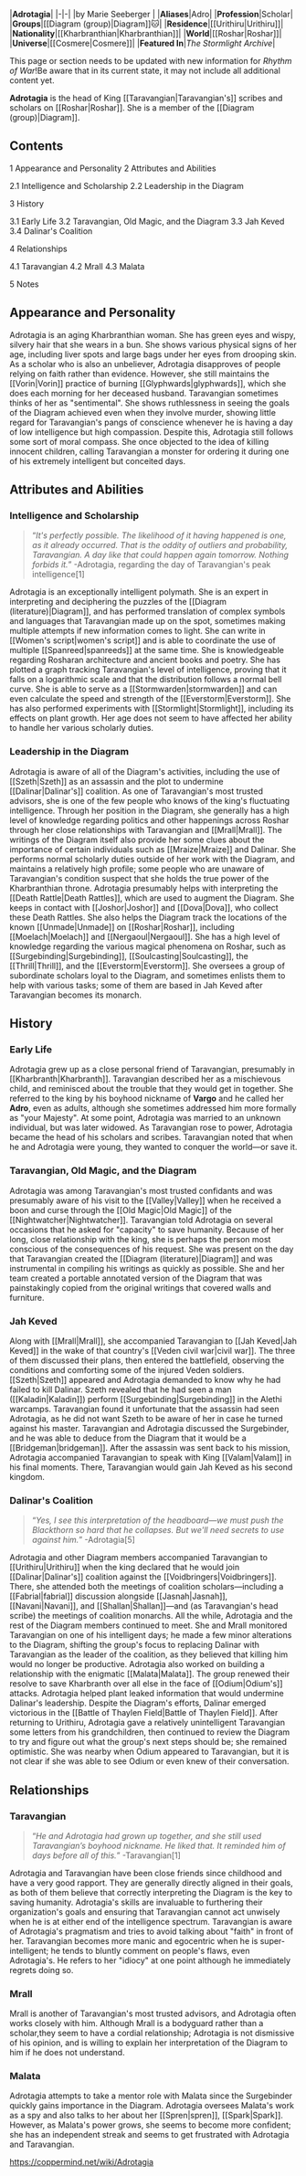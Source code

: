 |**Adrotagia**|
|-|-|
|by  Marie Seeberger |
|**Aliases**|Adro|
|**Profession**|Scholar|
|**Groups**|[[Diagram (group)\|Diagram]]🐱︎|
|**Residence**|[[Urithiru\|Urithiru]]|
|**Nationality**|[[Kharbranthian\|Kharbranthian]]|
|**World**|[[Roshar\|Roshar]]|
|**Universe**|[[Cosmere\|Cosmere]]|
|**Featured In**|*The Stormlight Archive*|

This page or section needs to be updated with new information for *Rhythm of War*!Be aware that in its current state, it may not include all additional content yet.

**Adrotagia** is the head of King [[Taravangian\|Taravangian's]] scribes and scholars on [[Roshar\|Roshar]]. She is a member of the [[Diagram (group)\|Diagram]].

## Contents

1 Appearance and Personality
2 Attributes and Abilities

2.1 Intelligence and Scholarship
2.2 Leadership in the Diagram


3 History

3.1 Early Life
3.2 Taravangian, Old Magic, and the Diagram
3.3 Jah Keved
3.4 Dalinar's Coalition


4 Relationships

4.1 Taravangian
4.2 Mrall
4.3 Malata


5 Notes


## Appearance and Personality
Adrotagia is an aging Kharbranthian woman. She has green eyes and wispy, silvery hair that she wears in a bun. She shows various physical signs of her age, including liver spots and large bags under her eyes from drooping skin.
As a scholar who is also an unbeliever, Adrotagia disapproves of people relying on faith rather than evidence. However, she still maintains the [[Vorin\|Vorin]] practice of burning [[Glyphwards\|glyphwards]], which she does each morning for her deceased husband. Taravangian sometimes thinks of her as "sentimental".
She shows ruthlessness in seeing the goals of the Diagram achieved even when they involve murder, showing little regard for Taravangian's pangs of conscience whenever he is having a day of low intelligence but high compassion. Despite this, Adrotagia still follows some sort of moral compass. She once objected to the idea of killing innocent children, calling Taravangian a monster for ordering it during one of his extremely intelligent but conceited days.

## Attributes and Abilities
### Intelligence and Scholarship
>“*It's perfectly possible. The likelihood of it having happened is one, as it already occurred. That is the oddity of outliers and probability, Taravangian. A day like that could happen again tomorrow. Nothing forbids it.*”
\-Adrotagia, regarding the day of Taravangian's peak intelligence[1]

Adrotagia is an exceptionally intelligent polymath. She is an expert in interpreting and deciphering the puzzles of the [[Diagram (literature)\|Diagram]], and has performed translation of complex symbols and languages that Taravangian made up on the spot, sometimes making multiple attempts if new information comes to light. She can write in [[Women's script\|women's script]] and is able to coordinate the use of multiple [[Spanreed\|spanreeds]] at the same time. She is knowledgeable regarding Rosharan architecture and ancient books and poetry. She has plotted a graph tracking Taravangian's level of intelligence, proving that it falls on a logarithmic scale and that the distribution follows a normal bell curve. She is able to serve as a [[Stormwarden\|stormwarden]] and can even calculate the speed and strength of the [[Everstorm\|Everstorm]]. She has also performed experiments with [[Stormlight\|Stormlight]], including its effects on plant growth. Her age does not seem to have affected her ability to handle her various scholarly duties.

### Leadership in the Diagram
Adrotagia is aware of all of the Diagram's activities, including the use of [[Szeth\|Szeth]] as an assassin and the plot to undermine [[Dalinar\|Dalinar's]] coalition. As one of Taravangian's most trusted advisors, she is one of the few people who knows of the king's fluctuating intelligence. Through her position in the Diagram, she generally has a high level of knowledge regarding politics and other happenings across Roshar through her close relationships with Taravangian and [[Mrall\|Mrall]]. The writings of the Diagram itself also provide her some clues about the importance of certain individuals such as [[Mraize\|Mraize]] and Dalinar. She performs normal scholarly duties outside of her work with the Diagram, and maintains a relatively high profile; some people who are unaware of Taravangian's condition suspect that she holds the true power of the Kharbranthian throne.
Adrotagia presumably helps with interpreting the [[Death Rattle\|Death Rattles]], which are used to augment the Diagram. She keeps in contact with [[Joshor\|Joshor]] and [[Dova\|Dova]], who collect these Death Rattles. She also helps the Diagram track the locations of the known [[Unmade\|Unmade]] on [[Roshar\|Roshar]], including [[Moelach\|Moelach]] and [[Nergaoul\|Nergaoul]]. She has a high level of knowledge regarding the various magical phenomena on Roshar, such as [[Surgebinding\|Surgebinding]], [[Soulcasting\|Soulcasting]], the [[Thrill\|Thrill]], and the [[Everstorm\|Everstorm]]. She oversees a group of subordinate scholars loyal to the Diagram, and sometimes enlists them to help with various tasks; some of them are based in Jah Keved after Taravangian becomes its monarch.

## History
### Early Life
Adrotagia grew up as a close personal friend of Taravangian, presumably in [[Kharbranth\|Kharbranth]]. Taravangian described her as a mischievous child, and reminisced about the trouble that they would get in together. She referred to the king by his boyhood nickname of **Vargo** and he called her **Adro**, even as adults, although she sometimes addressed him more formally as "your Majesty". At some point, Adrotagia was married to an unknown individual, but was later widowed. As Taravangian rose to power, Adrotagia became the head of his scholars and scribes. Taravangian noted that when he and Adrotagia were young, they wanted to conquer the world—or save it.

### Taravangian, Old Magic, and the Diagram
Adrotagia was among Taravangian's most trusted confidants and was presumably aware of his visit to the [[Valley\|Valley]] when he received a boon and curse through the [[Old Magic\|Old Magic]] of the [[Nightwatcher\|Nightwatcher]]. Taravangian told Adrotagia on several occasions that he asked for "capacity" to save humanity. Because of her long, close relationship with the king, she is perhaps the person most conscious of the consequences of his request. She was present on the day that Taravangian created the [[Diagram (literature)\|Diagram]] and was instrumental in compiling his writings as quickly as possible. She and her team created a portable annotated version of the Diagram that was painstakingly copied from the original writings that covered walls and furniture.

### Jah Keved
Along with [[Mrall\|Mrall]], she accompanied Taravangian to [[Jah Keved\|Jah Keved]] in the wake of that country's [[Veden civil war\|civil war]]. The three of them discussed their plans, then entered the battlefield, observing the conditions and comforting some of the injured Veden soldiers. [[Szeth\|Szeth]] appeared and Adrotagia demanded to know why he had failed to kill Dalinar. Szeth revealed that he had seen a man ([[Kaladin\|Kaladin]]) perform [[Surgebinding\|Surgebinding]] in the Alethi warcamps. Taravangian found it unfortunate that the assassin had seen Adrotagia, as he did not want Szeth to be aware of her in case he turned against his master. Taravangian and Adrotagia discussed the Surgebinder, and he was able to deduce from the Diagram that it would be a [[Bridgeman\|bridgeman]].
After the assassin was sent back to his mission, Adrotagia accompanied Taravangian to speak with King [[Valam\|Valam]] in his final moments. There, Taravangian would gain Jah Keved as his second kingdom.

### Dalinar's Coalition
>“*Yes, I see this interpretation of the headboard—we must push the Blackthorn so hard that he collapses. But we'll need secrets to use against him.*”
\-Adrotagia[5]

Adrotagia and other Diagram members accompanied Taravangian to [[Urithiru\|Urithiru]] when the king declared that he would join [[Dalinar\|Dalinar's]] coalition against the [[Voidbringers\|Voidbringers]]. There, she attended both the meetings of coalition scholars—including a [[Fabrial\|fabrial]] discussion alongside [[Jasnah\|Jasnah]], [[Navani\|Navani]], and [[Shallan\|Shallan]]—and (as Taravangian's head scribe) the meetings of coalition monarchs.
All the while, Adrotagia and the rest of the Diagram members continued to meet. She and Mrall monitored Taravangian on one of his intelligent days; he made a few minor alterations to the Diagram, shifting the group's focus to replacing Dalinar with Taravangian as the leader of the coalition, as they believed that killing him would no longer be productive. Adrotagia also worked on building a relationship with the enigmatic [[Malata\|Malata]]. The group renewed their resolve to save Kharbranth over all else in the face of [[Odium\|Odium's]] attacks. Adrotagia helped plant leaked information that would undermine Dalinar's leadership.
Despite the Diagram's efforts, Dalinar emerged victorious in the [[Battle of Thaylen Field\|Battle of Thaylen Field]]. After returning to Urithiru, Adrotagia gave a relatively unintelligent Taravangian some letters from his grandchildren, then continued to review the Diagram to try and figure out what the group's next steps should be; she remained optimistic. She was nearby when Odium appeared to Taravangian, but it is not clear if she was able to see Odium or even knew of their conversation.

## Relationships
### Taravangian
>“*He and Adrotagia had grown up together, and she still used Taravangian’s boyhood nickname. He liked that. It reminded him of days before all of this.*”
\-Taravangian[1]


Adrotagia and Taravangian have been close friends since childhood and have a very good rapport. They are generally directly aligned in their goals, as both of them believe that correctly interpreting the Diagram is the key to saving humanity. Adrotagia's skills are invaluable to furthering their organization's goals and ensuring that Taravangian cannot act unwisely when he is at either end of the intelligence spectrum. Taravangian is aware of Adrotagia's pragmatism and tries to avoid talking about "faith" in front of her. Taravangian becomes more manic and egocentric when he is super-intelligent; he tends to bluntly comment on people's flaws, even Adrotagia's. He refers to her "idiocy" at one point although he immediately regrets doing so.

### Mrall
Mrall is another of Taravangian's most trusted advisors, and Adrotagia often works closely with him. Although Mrall is a bodyguard rather than a scholar,they seem to have a cordial relationship; Adrotagia is not dismissive of his opinion, and is willing to explain her interpretation of the Diagram to him if he does not understand.

### Malata
Adrotagia attempts to take a mentor role with Malata since the Surgebinder quickly gains importance in the Diagram. Adrotagia oversees Malata's work as a spy and also talks to her about her [[Spren\|spren]], [[Spark\|Spark]]. However, as Malata's power grows, she seems to become more confident; she has an independent streak and seems to get frustrated with Adrotagia and Taravangian.



https://coppermind.net/wiki/Adrotagia